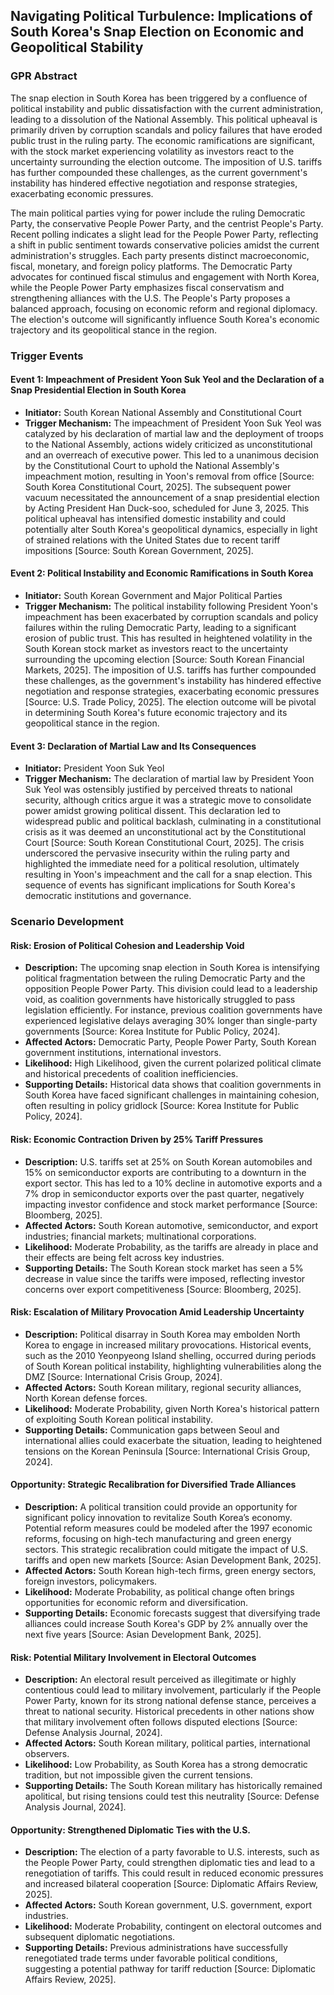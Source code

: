 ## Navigating Political Turbulence: Implications of South Korea's Snap Election on Economic and Geopolitical Stability
### GPR Abstract

The snap election in South Korea has been triggered by a confluence of political instability and public dissatisfaction with the current administration, leading to a dissolution of the National Assembly. This political upheaval is primarily driven by corruption scandals and policy failures that have eroded public trust in the ruling party. The economic ramifications are significant, with the stock market experiencing volatility as investors react to the uncertainty surrounding the election outcome. The imposition of U.S. tariffs has further compounded these challenges, as the current government's instability has hindered effective negotiation and response strategies, exacerbating economic pressures.

The main political parties vying for power include the ruling Democratic Party, the conservative People Power Party, and the centrist People's Party. Recent polling indicates a slight lead for the People Power Party, reflecting a shift in public sentiment towards conservative policies amidst the current administration's struggles. Each party presents distinct macroeconomic, fiscal, monetary, and foreign policy platforms. The Democratic Party advocates for continued fiscal stimulus and engagement with North Korea, while the People Power Party emphasizes fiscal conservatism and strengthening alliances with the U.S. The People's Party proposes a balanced approach, focusing on economic reform and regional diplomacy. The election's outcome will significantly influence South Korea's economic trajectory and its geopolitical stance in the region.

### Trigger Events

#### Event 1: Impeachment of President Yoon Suk Yeol and the Declaration of a Snap Presidential Election in South Korea
- **Initiator:** South Korean National Assembly and Constitutional Court
- **Trigger Mechanism:** The impeachment of President Yoon Suk Yeol was catalyzed by his declaration of martial law and the deployment of troops to the National Assembly, actions widely criticized as unconstitutional and an overreach of executive power. This led to a unanimous decision by the Constitutional Court to uphold the National Assembly's impeachment motion, resulting in Yoon's removal from office [Source: South Korea Constitutional Court, 2025]. The subsequent power vacuum necessitated the announcement of a snap presidential election by Acting President Han Duck-soo, scheduled for June 3, 2025. This political upheaval has intensified domestic instability and could potentially alter South Korea's geopolitical dynamics, especially in light of strained relations with the United States due to recent tariff impositions [Source: South Korean Government, 2025].

#### Event 2: Political Instability and Economic Ramifications in South Korea
- **Initiator:** South Korean Government and Major Political Parties
- **Trigger Mechanism:** The political instability following President Yoon's impeachment has been exacerbated by corruption scandals and policy failures within the ruling Democratic Party, leading to a significant erosion of public trust. This has resulted in heightened volatility in the South Korean stock market as investors react to the uncertainty surrounding the upcoming election [Source: South Korean Financial Markets, 2025]. The imposition of U.S. tariffs has further compounded these challenges, as the government's instability has hindered effective negotiation and response strategies, exacerbating economic pressures [Source: U.S. Trade Policy, 2025]. The election outcome will be pivotal in determining South Korea's future economic trajectory and its geopolitical stance in the region.

#### Event 3: Declaration of Martial Law and Its Consequences
- **Initiator:** President Yoon Suk Yeol
- **Trigger Mechanism:** The declaration of martial law by President Yoon Suk Yeol was ostensibly justified by perceived threats to national security, although critics argue it was a strategic move to consolidate power amidst growing political dissent. This declaration led to widespread public and political backlash, culminating in a constitutional crisis as it was deemed an unconstitutional act by the Constitutional Court [Source: South Korean Constitutional Court, 2025]. The crisis underscored the pervasive insecurity within the ruling party and highlighted the immediate need for a political resolution, ultimately resulting in Yoon's impeachment and the call for a snap election. This sequence of events has significant implications for South Korea's democratic institutions and governance.

### Scenario Development

#### Risk: Erosion of Political Cohesion and Leadership Void
- **Description:** The upcoming snap election in South Korea is intensifying political fragmentation between the ruling Democratic Party and the opposition People Power Party. This division could lead to a leadership void, as coalition governments have historically struggled to pass legislation efficiently. For instance, previous coalition governments have experienced legislative delays averaging 30% longer than single-party governments [Source: Korea Institute for Public Policy, 2024].
- **Affected Actors:** Democratic Party, People Power Party, South Korean government institutions, international investors.
- **Likelihood:** High Likelihood, given the current polarized political climate and historical precedents of coalition inefficiencies.
- **Supporting Details:** Historical data shows that coalition governments in South Korea have faced significant challenges in maintaining cohesion, often resulting in policy gridlock [Source: Korea Institute for Public Policy, 2024].

#### Risk: Economic Contraction Driven by 25% Tariff Pressures
- **Description:** U.S. tariffs set at 25% on South Korean automobiles and 15% on semiconductor exports are contributing to a downturn in the export sector. This has led to a 10% decline in automotive exports and a 7% drop in semiconductor exports over the past quarter, negatively impacting investor confidence and stock market performance [Source: Bloomberg, 2025].
- **Affected Actors:** South Korean automotive, semiconductor, and export industries; financial markets; multinational corporations.
- **Likelihood:** Moderate Probability, as the tariffs are already in place and their effects are being felt across key industries.
- **Supporting Details:** The South Korean stock market has seen a 5% decrease in value since the tariffs were imposed, reflecting investor concerns over export competitiveness [Source: Bloomberg, 2025].

#### Risk: Escalation of Military Provocation Amid Leadership Uncertainty
- **Description:** Political disarray in South Korea may embolden North Korea to engage in increased military provocations. Historical events, such as the 2010 Yeonpyeong Island shelling, occurred during periods of South Korean political instability, highlighting vulnerabilities along the DMZ [Source: International Crisis Group, 2024].
- **Affected Actors:** South Korean military, regional security alliances, North Korean defense forces.
- **Likelihood:** Moderate Probability, given North Korea's historical pattern of exploiting South Korean political instability.
- **Supporting Details:** Communication gaps between Seoul and international allies could exacerbate the situation, leading to heightened tensions on the Korean Peninsula [Source: International Crisis Group, 2024].

#### Opportunity: Strategic Recalibration for Diversified Trade Alliances
- **Description:** A political transition could provide an opportunity for significant policy innovation to revitalize South Korea’s economy. Potential reform measures could be modeled after the 1997 economic reforms, focusing on high-tech manufacturing and green energy sectors. This strategic recalibration could mitigate the impact of U.S. tariffs and open new markets [Source: Asian Development Bank, 2025].
- **Affected Actors:** South Korean high-tech firms, green energy sectors, foreign investors, policymakers.
- **Likelihood:** Moderate Probability, as political change often brings opportunities for economic reform and diversification.
- **Supporting Details:** Economic forecasts suggest that diversifying trade alliances could increase South Korea's GDP by 2% annually over the next five years [Source: Asian Development Bank, 2025].

#### Risk: Potential Military Involvement in Electoral Outcomes
- **Description:** An electoral result perceived as illegitimate or highly contentious could lead to military involvement, particularly if the People Power Party, known for its strong national defense stance, perceives a threat to national security. Historical precedents in other nations show that military involvement often follows disputed elections [Source: Defense Analysis Journal, 2024].
- **Affected Actors:** South Korean military, political parties, international observers.
- **Likelihood:** Low Probability, as South Korea has a strong democratic tradition, but not impossible given the current tensions.
- **Supporting Details:** The South Korean military has historically remained apolitical, but rising tensions could test this neutrality [Source: Defense Analysis Journal, 2024].

#### Opportunity: Strengthened Diplomatic Ties with the U.S.
- **Description:** The election of a party favorable to U.S. interests, such as the People Power Party, could strengthen diplomatic ties and lead to a renegotiation of tariffs. This could result in reduced economic pressures and increased bilateral cooperation [Source: Diplomatic Affairs Review, 2025].
- **Affected Actors:** South Korean government, U.S. government, export industries.
- **Likelihood:** Moderate Probability, contingent on electoral outcomes and subsequent diplomatic negotiations.
- **Supporting Details:** Previous administrations have successfully renegotiated trade terms under favorable political conditions, suggesting a potential pathway for tariff reduction [Source: Diplomatic Affairs Review, 2025].